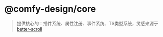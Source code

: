 # @comfy-design/core

> 提供核心的：插件系统、属性注册、事件系统、TS类型系统，灵感来源于 [better-scroll](https://github.com/ustbhuangyi/better-scroll)

